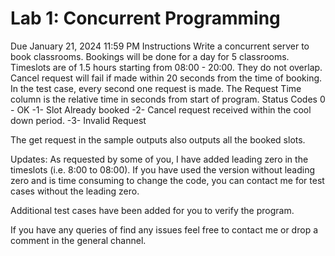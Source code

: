 # Lab 1: Concurrent Programming
Due January 21, 2024 11:59 PM
Instructions
Write a concurrent server to book classrooms.
Bookings will be done for a day for 5 classrooms.
Timeslots are of 1.5 hours starting from 08:00 - 20:00. They do not overlap.
Cancel request will fail if made within 20 seconds from the time of booking.
In the test case, every second one request is made. The Request Time column is the relative time in seconds from start of program.
Status Codes
0  - OK
-1- Slot Already booked
-2- Cancel request received within the cool down period.
-3- Invalid Request

The get request in the sample outputs also outputs all the booked slots.

Updates:
As requested by some of you, I have added leading zero in the timeslots (i.e. 8:00 to 08:00). If you have used the version without leading zero and is time consuming to change the code, you can contact me for test cases without the leading zero.

Additional test cases have been added for you to verify the program.

If you have any queries of find any issues feel free to contact me or drop a comment in the general channel.
 

